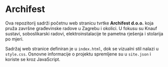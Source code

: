 # Archifest

Ova repozitorij sadrži početnu web stranicu tvrtke **Archifest d.o.o.** koja pruža završne građevinske radove u Zagrebu i okolici. U fokusu su Knauf sustavi, soboslikarski radovi, elektroinstalacije te pametna rješenja i stolarija po mjeri.

Sadržaj web stranice definiran je u `index.html`, dok se vizualni stil nalazi u `style.css`. Osnovne informacije o projektu spremljene su u `site.json` i koriste se kroz JavaScript.

